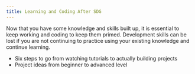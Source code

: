 ```yaml
---
title: Learning and Coding After SDG
---
```


Now that you have some knowledge and skills built up, it is essential to keep
working and coding to keep them primed. Development skills can be lost if you
are not continuing to practice using your existing knowledge and continue
learning.

- Six steps to go from watching tutorials to actually building projects
- Project ideas from beginner to advanced level
